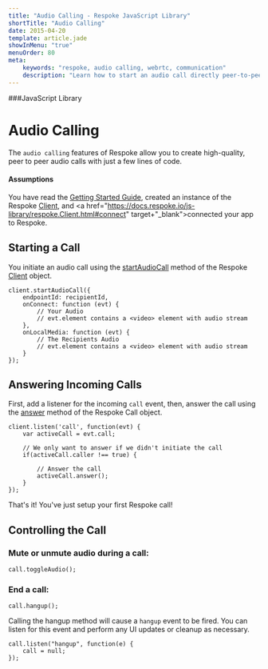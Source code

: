 ```yaml
---
title: "Audio Calling - Respoke JavaScript Library"
shortTitle: "Audio Calling"
date: 2015-04-20
template: article.jade
showInMenu: "true"
menuOrder: 80
meta:
    keywords: "respoke, audio calling, webrtc, communication"
    description: "Learn how to start an audio call directly peer-to-peer"
---
```


###JavaScript Library

# Audio Calling
The `audio calling` features of Respoke allow you to create high-quality, peer to peer audio calls with just a few lines of code. 

#### Assumptions
You have read the [Getting Started Guide](/client/javascript/getting-started.html), created an instance of the Respoke <a href="https://docs.respoke.io/js-library/respoke.Client.html" target="_blank">Client</a>, and <a href="https://docs.respoke.io/js-library/respoke.Client.html#connect" target+"_blank">connected</a> your app to Respoke. 


## Starting a Call
You initiate an audio call using the <a href="https://docs.respoke.io/js-library/respoke.Client.html#startAudioCall" target="_blank">startAudioCall</a> method of the Respoke <a href="https://docs.respoke.io/js-library/respoke.Client.html" target="_blank">Client</a> object.

    client.startAudioCall({
        endpointId: recipientId,
        onConnect: function (evt) {
            // Your Audio
            // evt.element contains a <video> element with audio stream
        },
        onLocalMedia: function (evt) {
            // The Recipients Audio
            // evt.element contains a <video> element with audio stream
        }
    });


## Answering Incoming Calls
First, add a listener for the incoming `call` event, then, answer the call using the <a href="https://docs.respoke.io/js-library/respoke.Call.html#answer" target="_blank">answer</a> method of the Respoke Call object.

    client.listen('call', function(evt) {
        var activeCall = evt.call;

        // We only want to answer if we didn't initiate the call
        if(activeCall.caller !== true) {

            // Answer the call
            activeCall.answer();
        }
    });

That's it! You've just setup your first Respoke call!

## Controlling the Call

### Mute or unmute audio during a call:

    call.toggleAudio();

### End a call:

    call.hangup();

Calling the hangup method will cause a `hangup` event to be fired. You can listen for this event and perform any UI updates or cleanup as necessary.

    call.listen("hangup", function(e) {
        call = null;
    });
